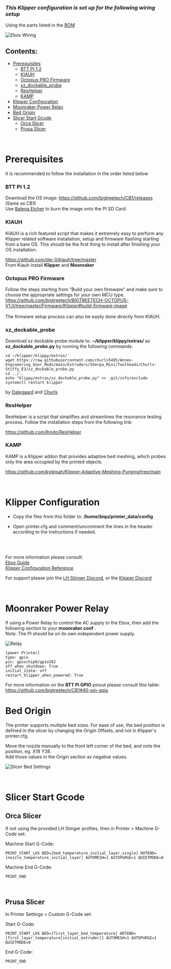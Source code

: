 


### *This Klipper configuration is set up for the following wiring setup*
Using the parts listed in the [BOM]( https://docs.google.com/spreadsheets/u/2/d/1s8ulLfThmbuy1G_40MvkXXL2oVx9PZhvpAY9hMxqYbg/edit?usp=drive_link)  <br>

![Ebox Wiring](ebox_wiring.png)  

## Contents:
<!--ts-->

- [Prerequisites](#prerequisites)
    - [BTT PI 1.2](#btt-pi-12)
    - [KIAUH](#kiauh)
    - [Octopus PRO Firmware](#octopus-pro-firmware)
    - [xz\_dockable\_probe](#xz_dockable_probe)
    - [ResHelper](#reshelper)
    - [KAMP](#kamp)
- [Klipper Configuration](#klipper-configuration)
- [Moonraker Power Relay](#moonraker-power-relay)
- [Bed Origin](#bed-origin)
- [Slicer Start Gcode](#slicer-start-gcode)
  - [Orca Slicer](#orca-slicer)
  - [Prusa Slicer](#prusa-slicer)
<!--te-->
<br>

# Prerequisites

It is recommended to follow the installation in the order listed below

### BTT PI 1.2
Download the OS image: https://github.com/bigtreetech/CB1/releases (Same as CB1)  
Use [Balena Etcher](https://etcher.balena.io/) to burn the image onto the PI SD Card.  

### KIAUH
KIAUH is a rich featured script that makes it extremely easy to perform any Klipper related software installation, setup and firmware flashing starting from a bare OS. 
This should be the first thing to install after finishing your OS installation. 

https://github.com/dw-0/kiauh/tree/master  
From Kiauh install **Klipper** and **Moonraker**

### Octopus PRO Firmware
Follow the steps starting from "Build your own firmware" and make sure to choose the appropriate settings for your own MCU type. 
https://github.com/bigtreetech/BIGTREETECH-OCTOPUS-V1.0/tree/master/Firmware/Klipper#build-firmware-image  
<br>
The firmware setup process can also be easily done directly from KIAUH.  

### xz_dockable_probe

Download xz dockable probe module to: **~/klipper/klippy/extras/** as **xz_dockable_probe.py** by running the following commands:

<pre><code>cd ~/klipper/klippy/extras/
wget https://raw.githubusercontent.com/churls5495/Annex-Engineering_User_Mods/main/Extruders/Sherpa_Mini/Toolheads/Churls-Stiffy_E3/xz_dockable_probe.py
cd ../..
echo "klippy/extras/xz_dockable_probe.py" >> .git/info/exclude
systemctl restart klipper
</code></pre>

by [Dalegaard](https://github.com/dalegaard) and [Churls](https://github.com/churls5495/Annex-Engineering_User_Mods/tree/main/Extruders/Sherpa_Mini/Toolheads/Churls-Stiffy_E3)


### ResHelper

ResHelper is a script that simplifies and streamlines the resonance testing process. 
Follow the installation steps from the following link:  

https://github.com/lhndo/ResHelper

### KAMP
KAMP is a Klipper addon that provides adaptive bed meshing, which probes only the area occupied by the printed objects.

https://github.com/kyleisah/Klipper-Adaptive-Meshing-Purging/tree/main

<br>

# Klipper Configuration

* Copy the files from this folder to: **/home/biqu/printer_data/config**

* Open printer.cfg and comment/uncomment the lines in the header according to the instructions if needed. 
<br>
<br>

For more information please consult:  
[Ebox Guide](https://github.com/lhndo/LH-Stinger/wiki/Ebox)  
[Klipper Configuration Reference](https://www.klipper3d.org/Config_Reference.html)

For support please join the [LH Stinger Discord](https://discord.gg/EzssCfnEDS), or the [Klipper Discord](https://discord.klipper3d.org/)

<br>

# Moonraker Power Relay
If using a Power Relay to control the AC supply to the Ebox, then add the following section to your **moonraker.conf** .  
Note: The PI should be on its own independent power supply. 

![Relay](/Images/relay.png)

<pre><code>[power Printer]
type: gpio
pin: gpiochip0/gpio262
off_when_shutdown: True
initial_state: off
restart_klipper_when_powered: True
</code></pre>

For more information on the **BTT Pi GPIO** pinout please consult this table: https://github.com/bigtreetech/CB1#40-pin-gpio

# Bed Origin

The printer supports multiple bed sizes. For ease of use, the bed position is defined in the slicer by changing the Origin Offsets, and not in Klipper's printer.cfg. 

Move the nozzle manually to the front left corner of the bed, and note the position, eg. X18 Y38.  
Add those values in the Origin section as negative values. 

![Slicer Bed Settings](slicer_bed.png)

<br>

# Slicer Start Gcode

## Orca Slicer

If not using the provided LH Stinger profiles, then in Printer > Machine G-Code set:  

Machine Start G-Code:  

`
PRINT_START_LHS BED=[bed_temperature_initial_layer_single] HOTEND=[nozzle_temperature_initial_layer] AUTOMESH=1 AUTOPURGE=1 QUIETMODE=0
`

Machine End G-Code: 

`PRINT_END`  

<br>

## Prusa Slicer

In Printer Settings > Custom G-Code set:  

Start G-Code:  

`
PRINT_START_LHS BED=[first_layer_bed_temperature] HOTEND=[first_layer_temperature[initial_extruder]] AUTOMESH=1 AUTOPURGE=1 QUIETMODE=0
`

End G-Code: 

`PRINT_END`
